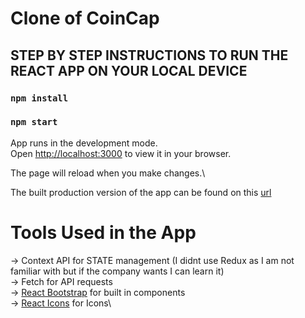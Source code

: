# Clone of CoinCap

## STEP BY STEP INSTRUCTIONS TO RUN THE REACT APP ON YOUR LOCAL DEVICE

### `npm install`

### `npm start`

App runs in the development mode.\
Open [http://localhost:3000](http://localhost:3000) to view it in your browser.

The page will reload when you make changes.\

The built production version of the app can be found on this [url](http://localhost:3000)

# Tools Used in the App

-> Context API for STATE management (I didnt use Redux as I am not familiar with but if the company wants I can learn it)\
-> Fetch for API requests\
-> [React Bootstrap](https://react-icons.github.io/react-icons/)  for built in components\
-> [React Icons](https://react-bootstrap.github.io/) for Icons\
